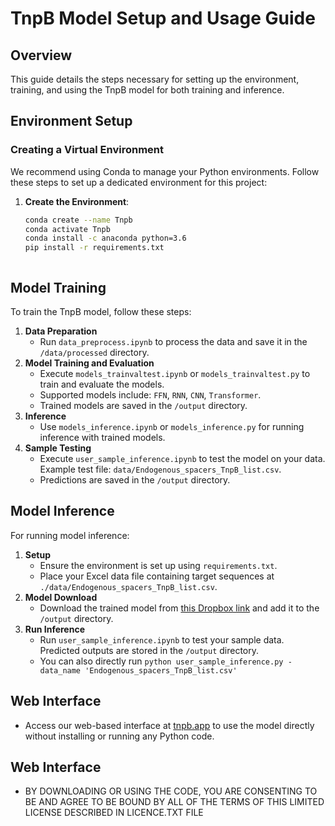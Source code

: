 
# TnpB Model Setup and Usage Guide
## Overview
This guide details the steps necessary for setting up the environment, training, and using the TnpB model for both training and inference.

## Environment Setup

### Creating a Virtual Environment
We recommend using Conda to manage your Python environments. Follow these steps to set up a dedicated environment for this project:

1. **Create the Environment**:
   ```bash
   conda create --name Tnpb 
   conda activate Tnpb
   conda install -c anaconda python=3.6
   pip install -r requirements.txt



## Model Training
To train the TnpB model, follow these steps:
1. **Data Preparation**
   - Run `data_preprocess.ipynb` to process the data and save it in the `/data/processed` directory.
2. **Model Training and Evaluation**
   - Execute `models_trainvaltest.ipynb` or `models_trainvaltest.py` to train and evaluate the models.
   - Supported models include: `FFN`, `RNN`, `CNN`, `Transformer`.
   - Trained models are saved in the `/output` directory.
3. **Inference**
   - Use `models_inference.ipynb` or `models_inference.py` for running inference with trained models.
4. **Sample Testing**
   - Execute `user_sample_inference.ipynb` to test the model on your data. Example test file: `data/Endogenous_spacers_TnpB_list.csv`.
   - Predictions are saved in the `/output` directory.

## Model Inference
For running model inference:
1. **Setup**
   - Ensure the environment is set up using `requirements.txt`.
   - Place your Excel data file containing target sequences at `./data/Endogenous_spacers_TnpB_list.csv`.
2. **Model Download**
   - Download the trained model from [this Dropbox link](https://www.dropbox.com/scl/fo/w2o66tafvt8upzcduwo52/ACNeSe1lCbruhiATdzeHKEI?rlkey=0l34lfkmguy88wvwjt18qxbco&st=also9pij&dl=0) and add it to the `/output` directory.
3. **Run Inference**
   - Run `user_sample_inference.ipynb` to test your sample data. Predicted outputs are stored in the `/output` directory.
   - You can also directly run  `python user_sample_inference.py -data_name 'Endogenous_spacers_TnpB_list.csv'`

## Web Interface
- Access our web-based interface at [tnpb.app](https://www.tnpb.app/) to use the model directly without installing or running any Python code.


## Web Interface
- BY DOWNLOADING OR USING THE CODE, YOU ARE CONSENTING TO BE AND AGREE TO BE BOUND BY ALL OF THE TERMS OF THIS LIMITED LICENSE DESCRIBED IN LICENCE.TXT FILE
